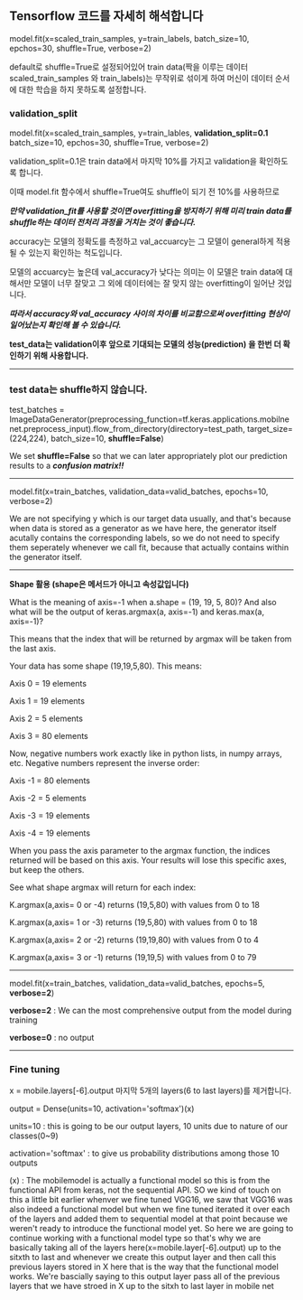 ## **Tensorflow 코드를 자세히 해석합니다**

model.fit(x=scaled_train_samples, y=train_labels, batch_size=10, epchos=30, shuffle=True, verbose=2)

default로 shuffle=True로 설정되어있어 train data(짝을 이루는 데이터 scaled_train_samples 와 train_labels)는 무작위로 섞이게 하여 머신이 데이터 순서에 대한 학습을 하지 못하도록 설정합니다.

### **validation_split**

model.fit(x=scaled_train_samples, y=train_lables, **validation_split=0.1** batch_size=10, epchos=30, shuffle=True, verbose=2)

validation_split=0.1은 train data에서 마지막 10%를 가지고 validation을 확인하도록 합니다. 

이때 model.fit 함수에서 shuffle=True여도 shuffle이 되기 전 10%를 사용하므로 

***만약 validation_fit를 사용할 것이면 overfitting을 방지하기 위해 미리 train data를 shuffle하는 데이터 전처리 과정을 거치는 것이 좋습니다.***

accuracy는 모델의 정확도를 측정하고 val_accuarcy는 그 모델이 general하게 적용될 수 있는지 확인하는 척도입니다.

모델의 accuarcy는 높은데 val_accuracy가 낮다는 의미는 이 모델은 train data에 대해서만 모델이 너무 잘맞고 그 외에 데이터에는 잘 맞지 않는 overfitting이 일어난 것입니다.

***따라서 accuracy와 val_accuracy 사이의 차이를 비교함으로써 overfitting 현상이 일어났는지 확인해 볼 수 있습니다.***

**test_data는 validation이후 앞으로 기대되는 모델의 성능(prediction) 을 한번 더 확인하기 위해 사용합니다.**

---

### test data는 shuffle하지 않습니다.

test_batches = ImageDataGenerator(preprocessing_function=tf.keras.applications.mobilnenet.preprocess_input).flow_from_directory(directory=test_path, target_size=(224,224), batch_size=10, **shuffle=False**)

We set **shuffle=False** so that we can later appropriately plot our prediction results to a ***confusion matrix!!***

---

model.fit(x=train_batches, validation_data=valid_batches, epochs=10, verbose=2) 

We are not specifying y which is our target data usually, and that's because when data is stored as a generator as we have here, the generator itself acutally contains the corresponding labels, so we do not need to specify them seperately whenever we call fit, because that actually contains within the generator itself.

---

**Shape 활용 (shape은 메서드가 아니고 속성값입니다)**

What is the meaning of axis=-1 when a.shape = (19, 19, 5, 80)? And also what will be the output of keras.argmax(a, axis=-1) and keras.max(a, axis=-1)?

This means that the index that will be returned by argmax will be taken from the last axis.

Your data has some shape (19,19,5,80). This means:

Axis 0 = 19 elements

Axis 1 = 19 elements

Axis 2 = 5 elements

Axis 3 = 80 elements

Now, negative numbers work exactly like in python lists, in numpy arrays, etc. Negative numbers represent the inverse order:

Axis -1 = 80 elements

Axis -2 = 5 elements

Axis -3 = 19 elements

Axis -4 = 19 elements

When you pass the axis parameter to the argmax function, the indices returned will be based on this axis. Your results will lose this specific axes, but keep the others.

See what shape argmax will return for each index:

K.argmax(a,axis= 0 or -4) returns (19,5,80) with values from 0 to 18

K.argmax(a,axis= 1 or -3) returns (19,5,80) with values from 0 to 18

K.argmax(a,axis= 2 or -2) returns (19,19,80) with values from 0 to 4

K.argmax(a,axis= 3 or -1) returns (19,19,5) with values from 0 to 79

---

model.fit(x=train_batches, validation_data=valid_batches, epochs=5, **verbose=2**)

**verbose=2** : We can the most comprehensive output from the model during training

**verbose=0** : no output

---

### Fine tuning

x = mobile.layers[-6].output 마지막 5개의 layers(6 to last layers)를 제거합니다.

output = Dense(units=10, activation='softmax')(x) 

units=10 : this is going to be our output layers, 10 units due to nature of our classes(0~9)

activation='softmax' : to give us probability distributions among those 10 outputs

(x) : The mobilemodel is actually a functional model so this is from the functional API from keras, not the sequential API. SO we kind of touch on this a little bit earlier whenver we fine tuned VGG16, we saw that VGG16 was also indeed a functional model but when we fine tuned iterated it over each of the layers and added them to sequential model at that point because we weren't ready to introduce the functional model yet. So here we are going to continue working with a functional model type so that's why we are basically taking all of the layers here(x=mobile.layer[-6].output) up to the sitxth to last and whenever we create this output layer and then call this previous layers stored in X here that is the way that the functional model works. We're bascially saying to this output layer pass all of the previous layers that we have stroed in X up to the sitxh to last layer in mobile net 




